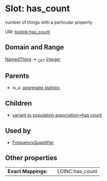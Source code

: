 
# Slot: has_count


number of things with a particular property

URI: [biolink:has_count](https://w3id.org/biolink/vocab/has_count)


## Domain and Range

[NamedThing](NamedThing.md) ->  <sub>OPT</sub> [Integer](types/Integer.md)

## Parents

 *  is_a: [aggregate statistic](aggregate_statistic.md)

## Children

 *  [variant to population association➞has count](variant_to_population_association_has_count.md)

## Used by

 * [FrequencyQuantifier](FrequencyQuantifier.md)

## Other properties

|  |  |  |
| --- | --- | --- |
| **Exact Mappings:** | | LOINC:has_count |

